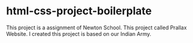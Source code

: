 # html-css-project-boilerplate
This project is a assignment of Newton School. This project called  Prallax Website. I created this project is based on our Indian Army.
